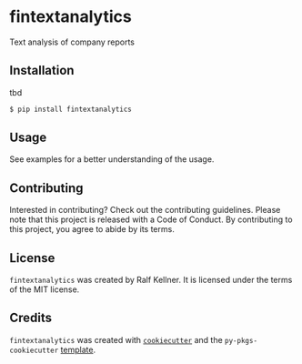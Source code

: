 # fintextanalytics

Text analysis of company reports

## Installation

tbd

```bash
$ pip install fintextanalytics
```

## Usage

See examples for a better understanding of the usage.

## Contributing

Interested in contributing? Check out the contributing guidelines. Please note that this project is released with a Code of Conduct. By contributing to this project, you agree to abide by its terms.

## License

`fintextanalytics` was created by Ralf Kellner. It is licensed under the terms of the MIT license.

## Credits

`fintextanalytics` was created with [`cookiecutter`](https://cookiecutter.readthedocs.io/en/latest/) and the `py-pkgs-cookiecutter` [template](https://github.com/py-pkgs/py-pkgs-cookiecutter).
